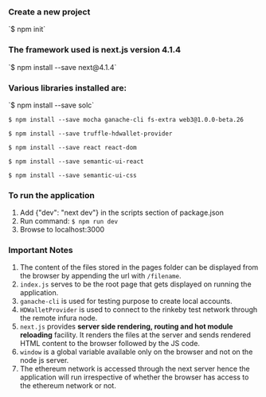 <h3>Create a new project</h3>
`$ npm init`

<h3>The framework used is next.js version 4.1.4</h3>
`$ npm install --save next@4.1.4`

<h3>Various libraries installed are:</h3>
`$ npm install --save solc`

`$ npm install --save mocha ganache-cli fs-extra web3@1.0.0-beta.26`

`$ npm install --save truffle-hdwallet-provider`

`$ npm install --save react react-dom`

`$ npm install --save semantic-ui-react`

`$ npm install --save semantic-ui-css`

<h3>To run the application</h3>

1. Add {"dev": "next dev"} in the scripts section of package.json
2. Run command:
   `$ npm run dev`
3. Browse to localhost:3000

<h3>Important Notes</h3>

1. The content of the files stored in the pages folder can be displayed from the browser by appending the url with `/filename`.
2. `index.js` serves to be the root page that gets displayed on running the application.
3. `ganache-cli` is used for testing purpose to create local accounts.
4. `HDWalletProvider` is used to connect to the rinkeby test network through the remote infura node.
5. `next.js` provides <b>server side rendering, routing and hot module reloading</b> facility. It renders the files at the server and sends rendered HTML content to the browser followed by the JS code.
6. `window` is a global variable available only on the browser and not on the node js server.
7. The ethereum network is accessed through the next server hence the application will run irrespective of whether the browser has access to the ethereum network or not.
